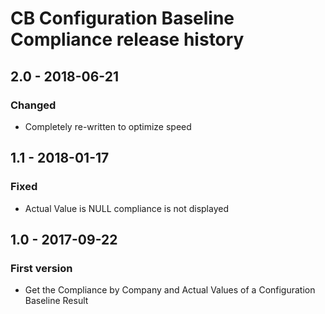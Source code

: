 # CB Configuration Baseline Compliance release history

## 2.0 - 2018-06-21

### Changed

* Completely re-written to optimize speed

## 1.1 - 2018-01-17

### Fixed

* Actual Value is NULL compliance is not displayed

## 1.0 - 2017-09-22

### First version

* Get the Compliance by Company and Actual Values of a Configuration Baseline Result